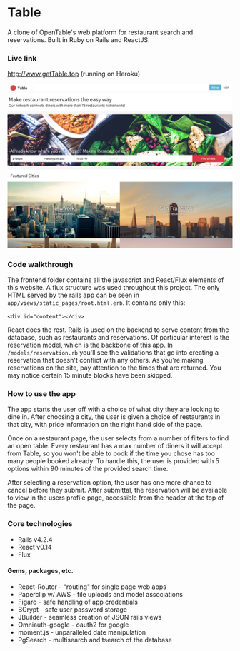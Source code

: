 # Table
A clone of OpenTable's web platform for restaurant search and reservations. Built in Ruby on Rails and ReactJS.

### Live link

http://www.getTable.top (running on Heroku)

![screenshot](screenshot.jpg)

### Code walkthrough
The frontend folder contains all the javascript and React/Flux elements of this website. A flux structure was used throughout this project. The only HTML served by the rails app can be seen in `app/views/static_pages/root.html.erb`. It contains only this:

```
<div id="content"></div>
```

React does the rest. Rails is used on the backend to serve content from the database, such as restaurants and reservations. Of particular interest is the reservation model, which is the backbone of this app. In `/models/reservation.rb` you'll see the validations that go into creating a reservation that doesn't conflict with any others. As you're making reservations on the site, pay attention to the times that are returned. You may notice certain 15 minute blocks have been skipped.

### How to use the app
The app starts the user off with a choice of what city they are looking to dine in. After choosing a city, the user is given a choice of restaurants in that city, with price information on the right hand side of the page.

Once on a restaurant page, the user selects from a number of filters to find an open table. Every restaurant has a max number of diners it will accept from Table, so you won't be able to book if the time you chose has too many people booked already. To handle this, the user is provided with 5 options within 90 minutes of the provided search time.

After selecting a reservation option, the user has one more chance to cancel before they submit. After submittal, the reservation will be available to view in the users profile page, accessible from the header at the top of the page.

### Core technologies
- Rails v4.2.4
- React v0.14
- Flux

#### Gems, packages, etc.
- React-Router - "routing" for single page web apps
- Paperclip w/ AWS - file uploads and model associations
- Figaro - safe handling of app credentials
- BCrypt - safe user password storage
- JBuilder - seamless creation of JSON rails views
- Omniauth-google - oauth2 for google
- moment.js - unparalleled date manipulation
- PgSearch - multisearch and tsearch of the database
